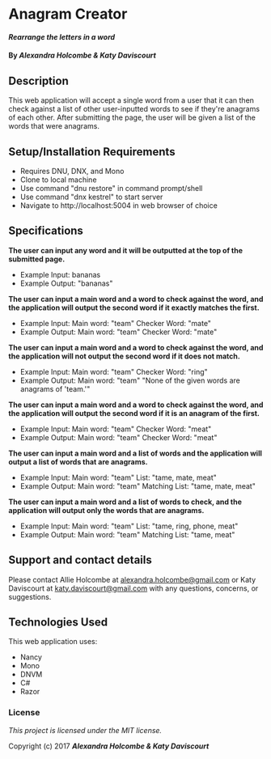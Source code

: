 # Anagram Creator

#### _Rearrange the letters in a word_

#### By _**Alexandra Holcombe & Katy Daviscourt**_

## Description

This web application will accept a single word from a user that it can then check against a list of other user-inputted words to see if they're anagrams of each other.  After submitting the page, the user will be given a list of the words that were anagrams.

## Setup/Installation Requirements

* Requires DNU, DNX, and Mono
* Clone to local machine
* Use command "dnu restore" in command prompt/shell
* Use command "dnx kestrel" to start server
* Navigate to http://localhost:5004 in web browser of choice

## Specifications

**The user can input any word and it will be outputted at the top of the submitted page.**
* Example Input: bananas
* Example Output: "bananas"

**The user can input a main word and a word to check against the word, and the application will output the second word if it exactly matches the first.**
* Example Input: Main word: "team" Checker Word: "mate"
* Example Output: Main word: "team" Checker Word: "mate"

**The user can input a main word and a word to check against the word, and the application will not output the second word if it does not match.**
* Example Input: Main word: "team" Checker Word: "ring"
* Example Output: Main word: "team" "None of the given words are anagrams of 'team.'"

**The user can input a main word and a word to check against the word, and the application will output the second word if it is an anagram of the first.**
* Example Input: Main word: "team" Checker Word: "meat"
* Example Output: Main word: "team" Checker Word: "meat"

**The user can input a main word and a list of words and the application will output a list of words that are anagrams.**
* Example Input: Main word: "team" List: "tame, mate, meat"
* Example Output: Main word: "team" Matching List: "tame, mate, meat"

**The user can input a main word and a list of words to check, and the application will output only the words that are anagrams.**
* Example Input: Main word: "team" List: "tame, ring, phone, meat"
* Example Output: Main word: "team" Matching List: "tame, meat"

## Support and contact details

Please contact Allie Holcombe at alexandra.holcombe@gmail.com or Katy Daviscourt at katy.daviscourt@gmail.com with any questions, concerns, or suggestions.

## Technologies Used

This web application uses:
* Nancy
* Mono
* DNVM
* C#
* Razor

### License

*This project is licensed under the MIT license.*

Copyright (c) 2017 **_Alexandra Holcombe & Katy Daviscourt_**
